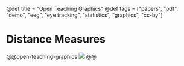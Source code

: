 @def title = "Open Teaching Graphics"
@def tags = ["papers", "pdf", "demo", "eeg", "eye tracking", "statistics", "graphics", "cc-by"]

# Distance Measures


@@open-teaching-graphics
![](/assets/teaching-resources/distance_measures.png)
@@





